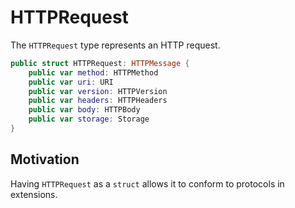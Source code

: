 # HTTPRequest

The `HTTPRequest` type represents an HTTP request.

```swift
public struct HTTPRequest: HTTPMessage {
    public var method: HTTPMethod
    public var uri: URI
    public var version: HTTPVersion
    public var headers: HTTPHeaders
    public var body: HTTPBody
    public var storage: Storage
}
```

## Motivation

Having `HTTPRequest` as a `struct` allows it to conform to protocols in extensions.